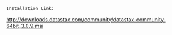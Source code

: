 ```
Installation Link:
```

http://downloads.datastax.com/community/datastax-community-64bit_3.0.9.msi
